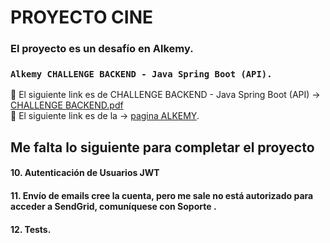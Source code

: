 # PROYECTO CINE

### El proyecto es un desafío en Alkemy.
### `Alkemy CHALLENGE BACKEND - Java Spring Boot (API).` 
🚀 El siguiente link es de CHALLENGE BACKEND - Java Spring Boot (API) -> [CHALLENGE BACKEND.pdf](https://drive.google.com/file/d/1ICHCzERR_tC9yB9crJyxVoqtNXsduOky/view?usp=sharing)  
🎯 El siguiente link es de la ->  [pagina ALKEMY](https://campus.alkemy.org/login). 

## Me falta lo siguiente para completar el proyecto
#### 10. Autenticación de Usuarios JWT
#### 11. Envío de emails cree la cuenta, pero me sale no está autorizado para acceder a SendGrid, comuníquese con Soporte .
#### 12. Tests.



